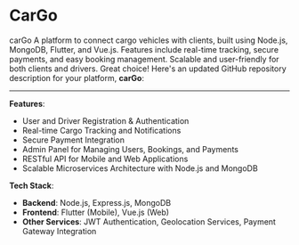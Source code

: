 # CarGo
carGo A platform to connect cargo vehicles with clients, built using Node.js, MongoDB, Flutter, and Vue.js. Features include real-time tracking, secure payments, and easy booking management. Scalable and user-friendly for both clients and drivers.
Great choice! Here's an updated GitHub repository description for your platform, **carGo**:

---
**Features**:
- User and Driver Registration & Authentication
- Real-time Cargo Tracking and Notifications
- Secure Payment Integration
- Admin Panel for Managing Users, Bookings, and Payments
- RESTful API for Mobile and Web Applications
- Scalable Microservices Architecture with Node.js and MongoDB

**Tech Stack**:
- **Backend**: Node.js, Express.js, MongoDB
- **Frontend**: Flutter (Mobile), Vue.js (Web)
- **Other Services**: JWT Authentication, Geolocation Services, Payment Gateway Integration
